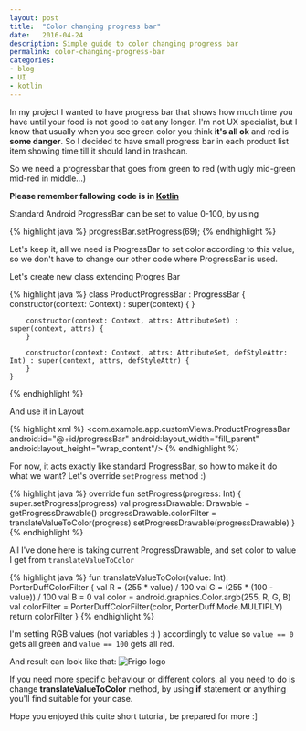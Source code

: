```yaml
---
layout: post
title:  "Color changing progress bar"
date:   2016-04-24
description: Simple guide to color changing progress bar
permalink: color-changing-progress-bar
categories:
- blog
- UI
- kotlin
---
```



In my project I wanted to have progress bar that shows how much time you have until
your food is not good to eat any longer. I'm not UX specialist, but I know that
usually when you see green color you think **it's all ok** and red is **some danger**.
So I decided to have small progress bar in each product list item
showing time till it should land in trashcan.


So we need a progressbar that goes from green to red (with ugly mid-green mid-red in middle...)

**Please remember fallowing code is in [Kotlin][kotlin]**

Standard Android ProgressBar can be set to value 0-100, by using

{% highlight java %}
    progressBar.setProgress(69);
{% endhighlight %}

Let's keep it, all we need is ProgressBar to set color according to this value, so we don't
have to change our other code where ProgressBar is used.

Let's create new class extending Progres Bar

{% highlight java %}
    class ProductProgressBar : ProgressBar {
        constructor(context: Context) : super(context) {
        }
    
        constructor(context: Context, attrs: AttributeSet) : super(context, attrs) {
        }
    
        constructor(context: Context, attrs: AttributeSet, defStyleAttr: Int) : super(context, attrs, defStyleAttr) {
        }
    }
{% endhighlight %}

And use it in Layout

{% highlight xml %}
    <com.example.app.customViews.ProductProgressBar
            android:id="@+id/progressBar"
            android:layout_width="fill_parent"
            android:layout_height="wrap_content"/>
{% endhighlight %}

For now, it acts exactly like standard ProgressBar, so how to make it do what we want?
Let's override `setProgress` method :)

{% highlight java %}
    override fun setProgress(progress: Int) {
        super.setProgress(progress)
        val progressDrawable: Drawable = getProgressDrawable()
        progressDrawable.colorFilter = translateValueToColor(progress)
        setProgressDrawable(progressDrawable)
    }
{% endhighlight %}

All I've done here is taking current ProgressDrawable, and set color to value I get from `translateValueToColor`

{% highlight java %}
   fun translateValueToColor(value: Int): PorterDuffColorFilter {
       val R = (255 * value) / 100
       val G = (255 * (100 - value)) / 100
       val B = 0
       val color = android.graphics.Color.argb(255, R, G, B)
       val colorFilter = PorterDuffColorFilter(color, PorterDuff.Mode.MULTIPLY)
       return colorFilter
   }
{% endhighlight %}

I'm setting RGB values (not variables :) ) accordingly to value so `value == 0` gets all green and `value == 100` gets all red.

And result can look like that:
![Frigo logo]({{site.url}}/assets/Screenshot_20160424-001620.png)

If you need more specific behaviour or different colors, all you need to do is change **translateValueToColor** method, by using **if** statement or anything you'll find suitable for your case.

Hope you enjoyed this quite short tutorial, be prepared for more :]

[kotlin]: https://kotlinlang.org/